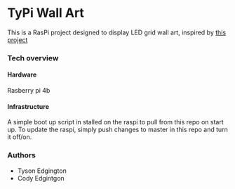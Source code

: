 # TyPi Wall Art

This is a RasPi project designed to display LED grid wall art, inspired by [this project](https://www.instagram.com/reel/DLIbAtbJxPl/?igsh=MXNxMnQxeHVzMTdvbg%3D%3D)

### Tech overview

#### Hardware
Rasberry pi 4b

#### Infrastructure
A simple boot up script in stalled on the raspi to pull from this repo on start up. To update the raspi, simply push changes to master in this repo and turn it off/on.

### Authors
- Tyson Edgington
- Cody Edgintgon
